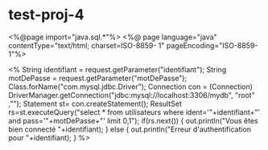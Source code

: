 # test-proj-4

<%@page import="java.sql.*"%>
<%@ page language="java" contentType="text/html; charset=ISO-8859-
1" pageEncoding="ISO-8859-1"%>
<!DOCTYPE html>
<html>
<head>
<meta http-equiv="Content-Type" content="text/html; charset=ISO8859-1">
<title>Connexion à A vos Marques</title>
</head>
<body>
<%
String identifiant = request.getParameter("identifiant");
String motDePasse = request.getParameter("motDePasse");
Class.forName("com.mysql.jdbc.Driver");
Connection con = (Connection)
DriverManager.getConnection("jdbc:mysql://localhost:3306/mydb",
"root" ,"");
Statement st= con.createStatement();
ResultSet rs=st.executeQuery("select * from utilisateurs where
ident='"+identifiant+"' and pass='"+motDePasse+"' limit 0,1");
if(rs.next())
{
out.println("Vous êtes bien connecté "+identifiant);
}
else
{
out.println("Erreur d'authentification pour
"+identifiant);
}
%>
</body>
</html>
